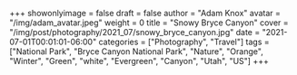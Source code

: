 +++
showonlyimage = false
draft = false
author = "Adam Knox"
avatar = "/img/adam_avatar.jpeg"
weight = 0
title = "Snowy Bryce Canyon"
cover = "/img/post/photography/2021_07/snowy_bryce_canyon.jpg"
date = "2021-07-01T00:01:01-06:00"
categories = ["Photography", "Travel"]
tags = ["National Park", "Bryce Canyon National Park", "Nature", "Orange", "Winter", "Green", "white", "Evergreen", "Canyon", "Utah", "US"]
+++
<!--more-->
